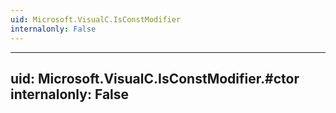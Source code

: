 ```yaml
---
uid: Microsoft.VisualC.IsConstModifier
internalonly: False
---
```


---
uid: Microsoft.VisualC.IsConstModifier.#ctor
internalonly: False
---
